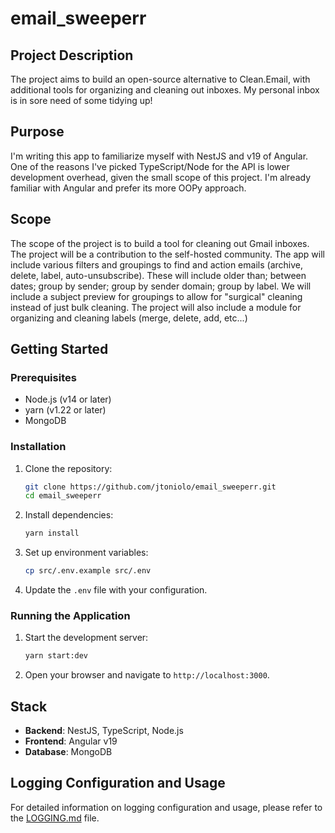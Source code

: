 # email_sweeperr

## Project Description

The project aims to build an open-source alternative to Clean.Email, with additional tools for organizing and cleaning out inboxes. My personal inbox is in sore need of some tidying up!

## Purpose

I'm writing this app to familiarize myself with NestJS and v19 of Angular. One of the reasons I've picked TypeScript/Node for the API is lower development overhead, given the small scope of this project. I'm already familiar with Angular and prefer its more OOPy approach.

## Scope

The scope of the project is to build a tool for cleaning out Gmail inboxes. The project will be a contribution to the self-hosted community. The app will include various filters and groupings to find and action emails (archive, delete, label, auto-unsubscribe). These will include older than; between dates; group by sender; group by sender domain; group by label. We will include a subject preview for groupings to allow for "surgical" cleaning instead of just bulk cleaning. The project will also include a module for organizing and cleaning labels (merge, delete, add, etc...)

## Getting Started

### Prerequisites

- Node.js (v14 or later)
- yarn (v1.22 or later)
- MongoDB

### Installation

1. Clone the repository:
   ```sh
   git clone https://github.com/jtoniolo/email_sweeperr.git
   cd email_sweeperr
   ```

2. Install dependencies:
   ```sh
   yarn install
   ```

3. Set up environment variables:
   ```sh
   cp src/.env.example src/.env
   ```

4. Update the `.env` file with your configuration.

### Running the Application

1. Start the development server:
   ```sh
   yarn start:dev
   ```

2. Open your browser and navigate to `http://localhost:3000`.

## Stack

- **Backend**: NestJS, TypeScript, Node.js
- **Frontend**: Angular v19
- **Database**: MongoDB

## Logging Configuration and Usage

For detailed information on logging configuration and usage, please refer to the [LOGGING.md](LOGGING.md) file.
